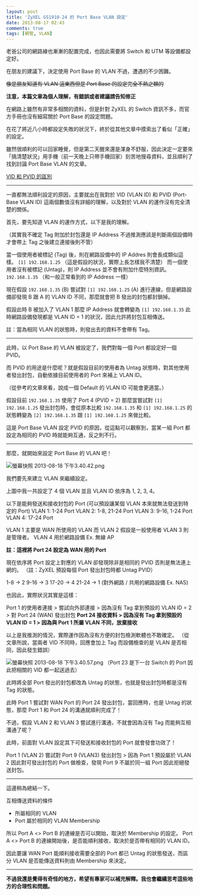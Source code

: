 ```yaml
---
layout: post
title: 'ZyXEL GS1910-24 的 Port Base VLAN 設定'
date: 2013-08-17 02:43
comments: true
tags: [網管, VLAN]
---
```

老爸公司的網路線也漸漸的配置完成，也因此需要將 Switch 和 UTM 等設備都設定好。

在朋友的建議下，決定使用 Port Base 的 VLAN 不過，遭遇的不少困難。

<del>像是朋友知道有 VLAN 這東西但是 Port Base 的設定完全不熟之類的</del>

**注意，本篇文章為個人理解，有錯誤或者建議請告知修正**

<!-- more -->

在網路上雖然有非常多相關的資料，但是針對 ZyXEL 的 Switch 資訊不多，而官方手冊也沒有細寫關於 Port Base 的設定問題。

在花了將近八小時都設定失敗的狀況下，終於從其他文章中摸索出了看似「正確」的設定。

雖然很順利的可以回家睡覺，但是第二天醒來還是渾身不舒服，因此決定一定要來「搞清楚狀況」用手機（前一天晚上只帶手機回家）刻苦地搜尋資料，並且順利了找到討論 Port Base VLAN 的文章。

[VID 和 PVID 的區別](http://576642026.blog.51cto.com/1353191/811386)

---

一直都無法順利設定的原因，主要就出在我對於 VID (VLAN ID) 和 PVID (Port-Base VLAN ID) 這兩個數值沒有詳細的理解，以及對於 VLAN 的運作沒有完全清楚的關係。

首先，要先知道 VLAN 的運作方式，以下是我的理解。

（其實我不確定 Tag 附加於封包還是 IP Address 不過推測應該是判斷兩個設備時才會帶上 Tag 之後建立連接後則不管）

當一個使用者被標記 (Tag) 後，則在網路設備中的 IP Addres 則會長成類似這樣。
`[1] 192.168.1.25` （這是假設的狀況，實際上長怎樣我不清楚）
而一個使用者沒有被標記 (Untag)，則 IP Address 並不會有附加什麼特別資訊。
`192.168.1.35` （和一般正常看到的 IP Address 一樣）

現在假設 `192.168.1.35` (B) 嘗試對 `[1] 192.168.1.25` (A) 進行連線，但是網路設備卻發現 B 跟 A 的 VLAN ID 不同，那麼就會把 B 發出的封包都封鎖掉。

假設此時 B 被加入了 VLAN 1 那麼 IP Address 就會轉變為 `[1] 192.168.1.35` 此時網路設備發現都是 VLAN ID = 1 的狀況，因此允許將封包互相傳送。

註：當為相同 VLAN 的狀態時，則發出去的資料不會帶有 Tag。

---

此時，以 Port Base 的 VLAN 被設定了，我們對每一個 Port 都設定好一個 PVID。

而 PVID 的用途是什麼呢？就是假設目前的使用者為 Untag 狀態時，對其他使用者發出封包，自動依據目前使用者的 Port 來補上 VLAN ID。

（從參考的文章來看，說成一個 Default 的 VLAN ID 可能會更適當。）

假設目前 `192.168.1.35` 使用了 Port 4 (PVID = 2) 那麼當嘗試對 `[1] 192.168.1.25` 發出封包時，會從原本比較 `192.168.1.35` 和 `[1] 192.168.1.25` 的狀態轉變為 `[2] 192.168.1.35` 跟 `[1] 192.168.1.25` 來做比較。

這是 Port Base VLAN 設定 PVID 的原因，從這點可以觀察到，當某一組 Port 都設定為相同的 PVID 時就能夠互通，反之則不行。

---

那麼，就開始來設定 Port Base 的 VLAN 吧！

![螢幕快照 2013-08-18 下午3.40.42.png](http://user-image.logdown.io/user/52/blog/52/post/87501/9Is7MPIZRcS5ZxmWuMNv_%E8%9E%A2%E5%B9%95%E5%BF%AB%E7%85%A7%202013-08-18%20%E4%B8%8B%E5%8D%883.40.42.png)

我們要先來建立 VLAN 來繼續設定。

上圖中我一共設定了 4 個 VLAN 並且 VLAN ID 依序為 1, 2, 3, 4。

以下是能夠發送和接收封包的 Port (可以預設讓某個 VLAN 本來就無法發送到特定的 Port)
VLAN 1: 1-24 Port
VLAN 2: 1-8, 21-24 Port
VLAN 3: 9-16, 1-24 Port
VLAN 4: 17-24 Port

VLAN 1 主要是 WAN 所使用的 VLAN
而 VLAN 2 假設是一般使用者 VLAN 3 則是管理者。
VLAN 4 用於網路設備 Ex. 無線 AP

**註：這裡將 Port 24 設定為 WAN 用的 Port**

現在依序將 Port 設定上對應的 VLAN 卻發現除非是相同的 PVID 否則是無法連上網的。
（註：ZyXEL 預設每個 Port 發出封包時都 Untag PVID）

1-8 -> 2
9-16 -> 3
17-20 -> 4
21-24 -> 1 (對外網路 / 共用的網路設備 Ex. NAS)

也因此，實際狀況其實是這樣：

Port 1 的使用者連接 > 嘗試向外部連接 > 因為沒有 Tag 拿到預設的 VLAN ID = 2 > 對 Port 24 (WAN) 發出封包
**Port 24 接收資料 > 因為沒有 Tag 拿到預設的 VLAN ID = 1 > 因為與 Port 1 所屬 VLAN 不同，放棄接收**

以上是我推測的情況，實際運作因為沒有方便的封包檢測軟體也不敢確定。
（從文章所說，當兩者 VID 不同時，回應會加上 Tag 而設備檢查的是 VLAN 是否相同，因此發生錯誤）

![螢幕快照 2013-08-18 下午3.40.57.png](http://user-image.logdown.io/user/52/blog/52/post/87501/QBjF9xz4R2eGgwWL1my0_%E8%9E%A2%E5%B9%95%E5%BF%AB%E7%85%A7%202013-08-18%20%E4%B8%8B%E5%8D%883.40.57.png)
（Port 23 是下一台 Switch 的 Port 因此把相關的 VID 都一起送過去）

此時將全部 Port 發出的封包都改為 Untag 的狀態，也就是發出封包時都是沒有 Tag 的狀態。

此時 Port 1 嘗試對 WAN Port 的 Port 24 發出封包，當回應時，也是 Untag 的狀態，那麼 Port 1 和 Port 24 的溝通就順利完成了！

不過，假設 VLAN 2 和 VLAN 3 嘗試進行溝通，不就會因為沒有 Tag 而能夠互相溝通了呢？

此時，前面對 VLAN 設定其下可發送和接收封包的 Port 就會發會功效了！

Port 1 (VLAN 2) 嘗試對 Port 9 (VLAN3) 發出封包 > 因為 Port 1 預設屬於 VLAN 2 因此對可發出封包的 Port 做檢查，發現 Port 9 不屬於同一組 Port 因此拒絕發送封包。

---

這邊稍為總結一下。

互相傳送資料的條件

* 所屬相同的 VLAN
* Port 屬於相同的 VLAN Membership

所以 Port A <> Port B 的連線是否可以開始，取決於 Membership 的設定。
Port A <> Port B 的連線開始後，是否能順利接收，取決於是否帶有相同的 VLAN ID。

因此要讓 WAN Port 能順利接收需要全部的 Port 都已 Untag 的狀態發送，而區分 VLAN 是否能傳送資料則由 Membership 來決定。

---

**不過我還是覺得有奇怪的地方，希望有專家可以補充解釋。我也會繼續思考這些地方的合理性和問題。**



